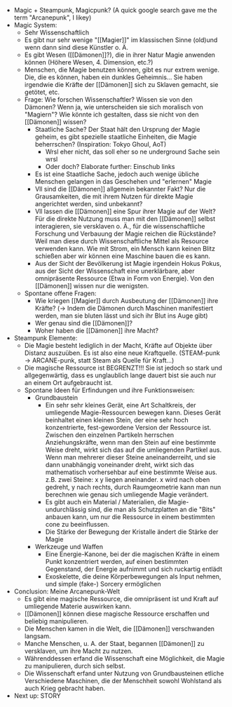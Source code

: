 - Magic + Steampunk, Magicpunk? (A quick google search gave me the term "Arcanepunk", I likey)
- Magic System: 
	- Sehr Wissenschaftlich
	- Es gibt nur sehr wenige "[[Magier]]" im klassischen Sinne (old)und wenn dann sind diese Künstler o. Ä.
	- Es gibt Wesen ([[Dämonen]]?), die in ihrer Natur Magie anwenden können (Höhere Wesen, 4. Dimension, etc.?)
	- Menschen, die Magie benutzen können, gibt es nur extrem wenige. Die, die es können, haben ein dunkles Geheimnis... Sie haben irgendwie die Kräfte der [[Dämonen]] sich zu Sklaven gemacht, sie getötet, etc.
	- Frage: Wie forschen Wissenschaftler? Wissen sie von den Dämonen? Wenn ja, wie unterscheiden sie sich moralisch von "Magiern"? Wie könnte ich gestalten, dass sie nicht von den [[Dämonen]] wissen?
		- Staatliche Sache? Der Staat hält den Ursprung der Magie geheim, es gibt spezielle staatliche Einheiten, die Magie beherrschen? (Inspiration: Tokyo Ghoul, AoT)
			- Wrsl eher nicht, das soll eher so ne underground Sache sein wrsl
			- Oder doch? Elaborate further: Einschub links
		- Es ist eine Staatliche Sache, jedoch auch wenige übliche Menschen gelangen in das Geschehen und "erlernen" Magie
		- Vll sind die [[Dämonen]] allgemein bekannter Fakt? Nur die Grausamkeiten, die mit ihrem Nutzen für direkte Magie angerichtet werden, sind unbekannt?
		- Vll lassen die [[Dämonen]] eine Spur ihrer Magie auf der Welt? Für die direkte Nutzung muss man mit den [[Dämonen]] selbst interagieren, sie versklaven o. Ä., für die wissenschaftliche Forschung und Verbauung der Magie reichen die Rückstände? Weil man diese durch Wissenschaftliche Mittel als Resource verwenden kann. Wie mit Strom, ein Mensch kann keinen Blitz schießen aber wir können eine Maschine bauen die es kann. 
		- Aus der Sicht der Bevölkerung ist Magie irgendein Hokus Pokus, aus der Sicht der Wissenschaft eine unerklärbare, aber omnipräsente Ressource (Etwa in Form von Energie). Von den [[Dämonen]] wissen nur die wenigsten. 
	- Spontane offene Fragen: 
		- Wie kriegen [[Magier]] durch Ausbeutung der [[Dämonen]] ihre Kräfte? (→ Indem die Dämonen durch Maschinen manifestiert werden, man sie bluten lässt und sich ihr Blut ins Auge gibt)
		- Wer genau sind die [[Dämonen]]?
		- Woher haben die [[Dämonen]] ihre Macht?
- Steampunk Elemente:
	- Die Magie besteht lediglich in der Macht, Kräfte auf Objekte über Distanz auszuüben. Es ist also eine neue Kraftquelle. (STEAM-punk → ARCANE-punk, statt Steam als Quelle für Kraft...)
	- Die magische Ressource ist BEGRENZT!!! Sie ist jedoch so stark und allgegenwärtig, dass es unglaublich lange dauert bist sie auch nur an einem Ort aufgebraucht ist.
	- Spontane Ideen für Erfindungen und ihre Funktionsweisen:
		- Grundbaustein
			- Ein sehr sehr kleines Gerät, eine Art Schaltkreis, der umliegende Magie-Ressourcen bewegen kann. Dieses Gerät beinhaltet einen kleinen Stein, der eine sehr hoch konzentrierte, fest-gewordene Version der Ressource ist. Zwischen den einzelnen Partikeln herrschen Anziehungskräfte, wenn man den Stein auf eine bestimmte Weise dreht, wirkt sich das auf die umliegenden Partikel aus. Wenn man mehrerer dieser Steine aneinanderreiht, und sie dann unabhängig voneinander dreht, wirkt sich das mathematisch vorhersehbar auf eine bestimmte Weise aus. z.B. zwei Steine: x y liegen aneinander. x wird nach oben gedreht, y nach rechts, durch Raumgeometrie kann man nun berechnen wie genau sich umliegende Magie verändert. 
			- Es gibt auch ein Material / Materialien, die Magie-undurchlässig sind, die man als Schutzplatten an die "Bits" anbauen kann, um nur die Ressource in einem bestimmten cone zu beeinflussen.
			- Die Stärke der Bewegung der Kristalle ändert die Stärke der Magie
		- Werkzeuge und Waffen
			- Eine Energie-Kanone, bei der die magischen Kräfte in einem Punkt konzentriert werden, auf einen bestimmten Gegenstand, der Energie aufnimmt und sich ruckartig entlädt
			- Exoskelette, die deine Körperbewegungen als Input nehmen, und simple (fake-) Sorcery ermöglichen
- Conclusion: Meine Arcanepunk-Welt
	- Es gibt eine magische Ressource, die omnipräsent ist und Kraft auf umliegende Materie auswirken kann.
	- [[Dämonen]] können diese magische Ressource erschaffen und beliebig manipulieren.
	- Die Menschen kamen in die Welt, die [[Dämonen]] verschwanden langsam.
	- Manche Menschen, u. A. der Staat, begannen [[Dämonen]] zu versklaven, um ihre Macht zu nutzen.
	- Währenddessen erfand die Wissenschaft eine Möglichkeit, die Magie zu manipulieren, durch sich selbst.
	- Die Wissenschaft erfand unter Nutzung von Grundbausteinen etliche Verschiedene Maschinen, die der Menschheit sowohl Wohlstand als auch Krieg gebracht haben. 
- Next up: STORY